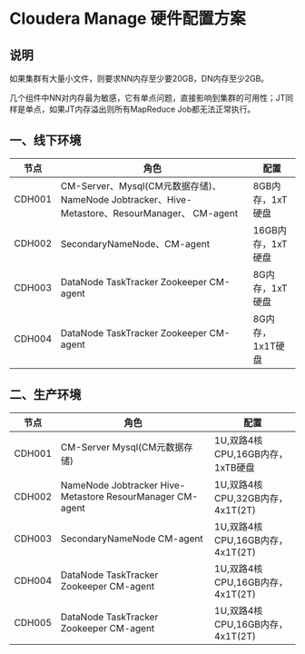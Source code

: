# Cloudera Manage 硬件配置方案

## 说明
如果集群有大量小文件，则要求NN内存至少要20GB，DN内存至少2GB。

几个组件中NN对内存最为敏感，它有单点问题，直接影响到集群的可用性；JT同样是单点，如果JT内存溢出则所有MapReduce Job都无法正常执行。

## 一、线下环境
| 节点 | 角色 | 配置 |
| ------ | ------------ | -----|
| CDH001 | CM-Server、Mysql(CM元数据存储)、NameNode Jobtracker、Hive-Metastore、ResourManager、 CM-agent | 8GB内存，1xT硬盘 |
| CDH002 | SecondaryNameNode、CM-agent | 16GB内存，1xT硬盘 |
| CDH003 | DataNode TaskTracker Zookeeper CM-agent | 8G内存，1xT硬盘 |
| CDH004 | DataNode TaskTracker Zookeeper CM-agent | 8G内存，1x1T硬盘 |



## 二、生产环境
| 节点 | 角色 | 配置 |
| ------ | ------------ | -----|
| CDH001 | CM-Server Mysql(CM元数据存储) | 1U,双路4核CPU,16GB内存，1xTB硬盘 |
| CDH002 | NameNode Jobtracker Hive-Metastore ResourManager CM-agent | 1U,双路4核CPU,32GB内存，4x1T(2T) |
| CDH003 | SecondaryNameNode CM-agent | 1U,双路4核CPU,16GB内存，4x1T(2T) |
| CDH004 | DataNode TaskTracker Zookeeper CM-agent | 1U,双路4核CPU,16GB内存，4x1T(2T) |
| CDH005 | DataNode TaskTracker Zookeeper CM-agent | 1U,双路4核CPU,16GB内存，4x1T(2T) |

